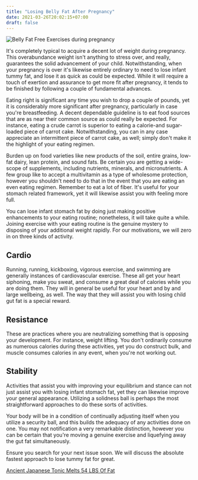 ```yaml
---
title: "Losing Belly Fat After Pregnancy"
date: 2021-03-26T20:02:15+07:00
draft: false
---
```


<img src="/img/easy-belly-fat-free-exercises.webp" alt="Belly Fat Free Exercises during pregnancy " />

It's completely typical to acquire a decent lot of weight during pregnancy. This overabundance weight isn't anything to stress over, and really, guarantees the solid advancement of your child. Notwithstanding, when your pregnancy is over it's likewise entirely ordinary to need to lose infant tummy fat, and lose it as quick as could be expected. While it will require a touch of exertion and assurance to get more fit after pregnancy, it tends to be finished by following a couple of fundamental advances. 

Eating right is significant any time you wish to drop a couple of pounds, yet it is considerably more significant after pregnancy, particularly in case you're breastfeeding. A decent dependable guideline is to eat food sources that are as near their common source as could really be expected. For instance, eating a crude carrot is superior to eating a calorie-and sugar-loaded piece of carrot cake. Notwithstanding, you can in any case appreciate an intermittent piece of carrot cake, as well; simply don't make it the highlight of your eating regimen. 

Burden up on food varieties like new products of the soil, entire grains, low-fat dairy, lean protein, and sound fats. Be certain you are getting a wide-scope of supplements, including nutrients, minerals, and micronutrients. A few group like to accept a multivitamin as a type of wholesome protection, however you shouldn't need to do that in the event that you are eating an even eating regimen. Remember to eat a lot of fiber. It's useful for your stomach related framework, yet it will likewise assist you with feeling more full. 

You can lose infant stomach fat by doing just making positive enhancements to your eating routine; nonetheless, it will take quite a while. Joining exercise with your eating routine is the genuine mystery to disposing of your additional weight rapidly. For our motivations, we will zero in on three kinds of activity. 

<h2>Cardio </h2>

Running, running, kickboxing, vigorous exercise, and swimming are generally instances of cardiovascular exercise. These all get your heart siphoning, make you sweat, and consume a great deal of calories while you are doing them. They will in general be useful for your heart and by and large wellbeing, as well. The way that they will assist you with losing child gut fat is a special reward. 

<h2>Resistance </h2>

These are practices where you are neutralizing something that is opposing your development. For instance, weight lifting. You don't ordinarily consume as numerous calories during these activities, yet you do construct bulk, and muscle consumes calories in any event, when you're not working out. 

<h2>Stability </h2>

Activities that assist you with improving your equilibrium and stance can not just assist you with losing infant stomach fat, yet they can likewise improve your general appearance. Utilizing a solidness ball is perhaps the most straightforward approaches to do these sorts of activities. 

Your body will be in a condition of continually adjusting itself when you utilize a security ball, and this builds the adequacy of any activities done on one. You may not notification a very remarkable distinction, however you can be certain that you're moving a genuine exercise and liquefying away the gut fat simultaneously. 

Ensure you search for your next issue soon. We will discuss the absolute fastest approach to lose tummy fat for great.

<div class="card">
	<div class="card-body">
		<p class="text-center"><a class="btn btn-success " href="https://81854z39yc05fx46grtjwbay3t.hop.clickbank.net/">Ancient Japanese Tonic Melts 54 LBS Of Fat</a></p>
	</div>	
</div>	

